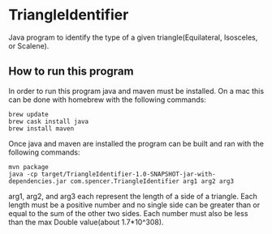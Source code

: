 # TriangleIdentifier
Java program to identify the type of a given triangle(Equilateral, Isosceles, or Scalene).

## How to run this program
In order to run this program java and maven must be installed.
On a mac this can be done with homebrew with the following commands:

    brew update
    brew cask install java
    brew install maven

Once java and maven are installed the program can be built and ran with the following commands:

    mvn package
    java -cp target/TriangleIdentifier-1.0-SNAPSHOT-jar-with-dependencies.jar com.spencer.TriangleIdentifier arg1 arg2 arg3

arg1, arg2, and arg3 each represent the length of a side of a triangle. Each length must be a positive number and no single side can be greater than or equal to the sum of the other two sides. Each number must also be less than the max Double value(about 1.7*10^308).
